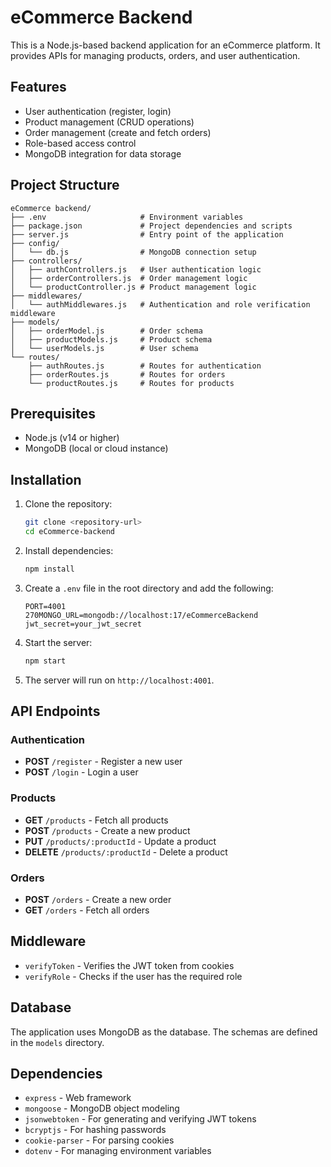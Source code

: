 
# eCommerce Backend

This is a Node.js-based backend application for an eCommerce platform. It provides APIs for managing products, orders, and user authentication.

## Features

- User authentication (register, login)
- Product management (CRUD operations)
- Order management (create and fetch orders)
- Role-based access control
- MongoDB integration for data storage

## Project Structure

```
eCommerce backend/
├── .env                     # Environment variables
├── package.json             # Project dependencies and scripts
├── server.js                # Entry point of the application
├── config/
│   └── db.js                # MongoDB connection setup
├── controllers/
│   ├── authControllers.js   # User authentication logic
│   ├── orderControllers.js  # Order management logic
│   └── productController.js # Product management logic
├── middlewares/
│   └── authMiddlewares.js   # Authentication and role verification middleware
├── models/
│   ├── orderModel.js        # Order schema
│   ├── productModels.js     # Product schema
│   └── userModels.js        # User schema
└── routes/
    ├── authRoutes.js        # Routes for authentication
    ├── orderRoutes.js       # Routes for orders
    └── productRoutes.js     # Routes for products
```

## Prerequisites

- Node.js (v14 or higher)
- MongoDB (local or cloud instance)

## Installation

1. Clone the repository:
   ```bash
   git clone <repository-url>
   cd eCommerce-backend
   ```

2. Install dependencies:
   ```bash
   npm install
   ```

3. Create a `.env` file in the root directory and add the following:
   ```
   PORT=4001
   270MONGO_URL=mongodb://localhost:17/eCommerceBackend
   jwt_secret=your_jwt_secret
   ```

4. Start the server:
   ```bash
   npm start
   ```

5. The server will run on `http://localhost:4001`.

## API Endpoints

### Authentication

- **POST** `/register` - Register a new user
- **POST** `/login` - Login a user

### Products

- **GET** `/products` - Fetch all products
- **POST** `/products` - Create a new product
- **PUT** `/products/:productId` - Update a product
- **DELETE** `/products/:productId` - Delete a product

### Orders

- **POST** `/orders` - Create a new order
- **GET** `/orders` - Fetch all orders

## Middleware

- `verifyToken` - Verifies the JWT token from cookies
- `verifyRole` - Checks if the user has the required role

## Database

The application uses MongoDB as the database. The schemas are defined in the `models` directory.

## Dependencies

- `express` - Web framework
- `mongoose` - MongoDB object modeling
- `jsonwebtoken` - For generating and verifying JWT tokens
- `bcryptjs` - For hashing passwords
- `cookie-parser` - For parsing cookies
- `dotenv` - For managing environment variables
